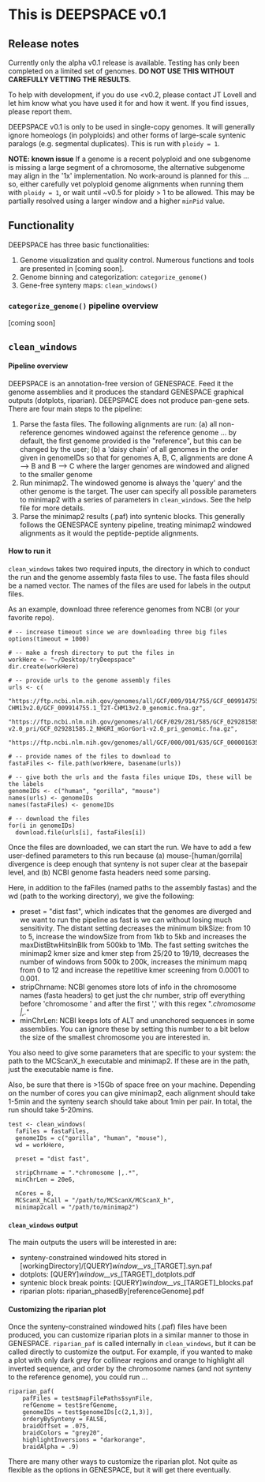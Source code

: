
# This is DEEPSPACE v0.1

## Release notes

Currently only the alpha v0.1 release is available. Testing has only been completed on a limited set of genomes. **DO NOT USE THIS WITHOUT CAREFULLY VETTING THE RESULTS**. 

To help with development, if you do use <v0.2, please contact JT Lovell and let him know what you have used it for and how it went. If you find issues, please report them. 

DEEPSPACE v0.1 is only to be used in single-copy genomes. It will generally ignore homeologs (in polyploids) and other forms of large-scale syntenic paralogs (e.g. segmental duplicates). This is run with `ploidy = 1`.

**NOTE: known issue** If a genome is a recent polyploid and one subgenome is missing a large segment of a chromosome, the alternative subgenome may align in the '1x' implementation. No work-around is planned for this ... so, either carefully vet polyploid genome alignments when running them with `ploidy = 1`, or wait until ~v0.5 for ploidy > 1 to be allowed. This may be partially resolved using a larger window and a higher `minPid` value.


## Functionality 

DEEPSPACE has three basic functionalities:

1. Genome visualization and quality control. Numerous functions and tools are presented in [coming soon].
2. Genome binning and categorization: `categorize_genome()`
3. Gene-free synteny maps: `clean_windows()`

### `categorize_genome()` pipeline overview

[coming soon]


## `clean_windows` 

#### Pipeline overview

DEEPSPACE is an annotation-free version of GENESPACE. Feed it the genome assemblies and it produces the standard GENESPACE graphical outputs (dotplots, riparian). DEEPSPACE does not produce pan-gene sets. There are four main steps to the pipeline:

1. Parse the fasta files. The following alignments are run: (a) all non-reference genomes windowed against the reference genome ... by default, the first genome provided is the "reference", but this can be changed by the user; (b) a 'daisy chain' of all genomes in the order given in genomeIDs so that for genomes A, B, C, alignments are done A --> B and B --> C where the larger genomes are windowed and aligned to the smaller genome
2. Run minimap2. The windowed genome is always the 'query' and the other genome is the target. The user can specify all possible parameters to minimap2 with a series of parameters in `clean_windows`. See the help file for more details. 
3. Parse the minimap2 results (.paf) into syntenic blocks. This generally follows the GENESPACE synteny pipeline, treating minimap2 windowed alignments as it would the peptide-peptide alignments. 

#### How to run it

`clean_windows` takes two required inputs, the directory in which to conduct the run and the genome assembly fasta files to use. The fasta files should be a named vector. The names of the files are used for labels in the output files. 

As an example, download three reference genomes from NCBI (or your favorite repo). 

```{r}
# -- increase timeout since we are downloading three big files
options(timeout = 1000) 

# -- make a fresh directory to put the files in
workHere <- "~/Desktop/tryDeepspace" 
dir.create(workHere)

# -- provide urls to the genome assembly files
urls <- c(
  "https://ftp.ncbi.nlm.nih.gov/genomes/all/GCF/009/914/755/GCF_009914755.1_T2T-CHM13v2.0/GCF_009914755.1_T2T-CHM13v2.0_genomic.fna.gz",
  "https://ftp.ncbi.nlm.nih.gov/genomes/all/GCF/029/281/585/GCF_029281585.2_NHGRI_mGorGor1-v2.0_pri/GCF_029281585.2_NHGRI_mGorGor1-v2.0_pri_genomic.fna.gz",
  "https://ftp.ncbi.nlm.nih.gov/genomes/all/GCF/000/001/635/GCF_000001635.27_GRCm39/GCF_000001635.27_GRCm39_genomic.fna.gz")

# -- provide names of the files to download to
fastaFiles <- file.path(workHere, basename(urls))

# -- give both the urls and the fasta files unique IDs, these will be the labels
genomeIDs <- c("human", "gorilla", "mouse")
names(urls) <- genomeIDs
names(fastaFiles) <- genomeIDs

# -- download the files
for(i in genomeIDs)
  download.file(urls[i], fastaFiles[i])

```

Once the files are downloaded, we can start the run. We have to add a few user-defined parameters to this run because (a) mouse-[human/gorrila] divergence is deep enough that synteny is not super clear at the basepair level, and (b) NCBI genome fasta headers need some parsing. 

Here, in addition to the faFiles (named paths to the assembly fastas) and the wd (path to the working directory), we give the following:

- preset = "dist fast", which indicates that the genomes are diverged and we want to run the pipeline as fast is we can without losing much sensitivity. The distant setting decreases the minimum blkSize: from 10 to 5, increase the windowSize from from 1kb to 5kb and increases the maxDistBtwHitsInBlk from 500kb to 1Mb. The fast setting switches the minimap2 kmer size and kmer step from 25/20 to 19/19, decreases the number of windows from 500k to 200k, increases the minimum mapq from 0 to 12 and increase the repetitive kmer screening from 0.0001 to 0.001. 
- stripChrname: NCBI genomes store lots of info in the chromosome names (fasta headers) to get just the chr number, strip off everything before 'chromosome ' and after the first ',' with this regex ".*chromosome |,.*"
- minChrLen: NCBI keeps lots of ALT and unanchored sequences in some assemblies. You can ignore these by setting this number to a bit below the  size of the smallest chromosome you are interested in. 

You also need to give some parameters that are specific to your system: the path to the MCScanX_h executable and minimap2. If these are in the path, just the executable name is fine. 

Also, be sure that there is >15Gb of space free on your machine. 
Depending on the number of cores you can give minimap2, each alignment should take 1-5min and the synteny search should take about 1min per pair. In total, the run should take 5-20mins. 

```{r}
test <- clean_windows(
  faFiles = fastaFiles,
  genomeIDs = c("gorilla", "human", "mouse"),
  wd = workHere,
  
  preset = "dist fast",
  
  stripChrname = ".*chromosome |,.*",
  minChrLen = 20e6, 
  
  nCores = 8,
  MCScanX_hCall = "/path/to/MCScanX/MCScanX_h",
  minimap2call = "/path/to/minimap2")
```

#### `clean_windows` output

The main outputs the users will be interested in are:

- synteny-constrained windowed hits stored in [workingDirectory]/[QUERY]_window__vs__[TARGET].syn.paf 
- dotplots: [QUERY]_window__vs__[TARGET]_dotplots.pdf
- syntenic block break points: [QUERY]_window__vs__[TARGET]_blocks.paf
- riparian plots: riparian_phasedBy[referenceGenome].pdf

#### Customizing the riparian plot

Once the synteny-constrained windowed hits (.paf) files have been produced, you can customize riparian plots in a similar manner to those in GENESPACE. `riparian_paf` is called internally in `clean_windows`, but it can be called directly to customize the output. For example, if you wanted to make a plot with only dark grey for collinear regions and orange to highlight all inverted sequence, and order by the chromosome names (and not synteny to the reference genome), you could run ...

```{r}
riparian_paf(
    pafFiles = test$mapFilePaths$synFile,
    refGenome = test$refGenome,
    genomeIDs = test$genomeIDs[c(2,1,3)],
    orderyBySynteny = FALSE,
    braidOffset = .075,
    braidColors = "grey20", 
    highlightInversions = "darkorange",
    braidAlpha = .9)
```

There are many other ways to customize the riparian plot. Not quite as flexible as the options in GENESPACE, but it will get there eventually. 



